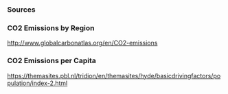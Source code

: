 ### Sources

### CO2 Emissions by Region
http://www.globalcarbonatlas.org/en/CO2-emissions

### CO2 Emissions per Capita
https://themasites.pbl.nl/tridion/en/themasites/hyde/basicdrivingfactors/population/index-2.html
